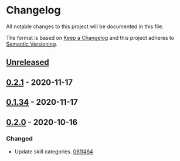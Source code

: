 # Changelog

All notable changes to this project will be documented in this file.

The format is based on [Keep a Changelog](http://keepachangelog.com/)
and this project adheres to [Semantic Versioning](http://semver.org/).

## [Unreleased](https://github.com/atomist-skills/update-clojure-tools-dependencies-skill/compare/0.2.1...HEAD)

## [0.2.1](https://github.com/atomist-skills/update-clojure-tools-dependencies-skill/compare/0.1.34...0.2.1) - 2020-11-17

## [0.1.34](https://github.com/atomist-skills/update-clojure-tools-dependencies-skill/compare/0.2.0...0.1.34) - 2020-11-17

## [0.2.0](https://github.com/atomist-skills/update-clojure-tools-dependencies-skill/tree/0.2.0) - 2020-10-16

### Changed

-   Update skill categories. [061f464](https://github.com/atomist-skills/update-clojure-tools-dependencies-skill/commit/061f464aace6fe18477a613536e409f220999d21)
